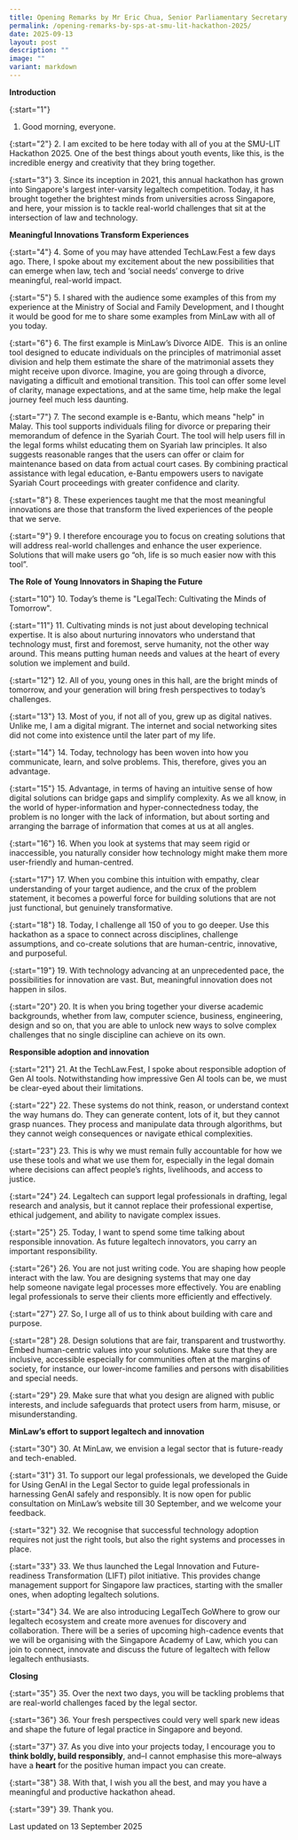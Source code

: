 ```yaml
---
title: Opening Remarks by Mr Eric Chua, Senior Parliamentary Secretary of Ministry of Law and Ministry of Social and Family Development, at the SMU LIT Hackathon 2025
permalink: /opening-remarks-by-sps-at-smu-lit-hackathon-2025/
date: 2025-09-13
layout: post
description: ""
image: ""
variant: markdown
---
```

**Introduction**

{:start="1"}
1. Good morning, everyone.

{:start="2"}
2. I am excited to be here today with all of you at the SMU-LIT Hackathon 2025. One of the best things about youth events, like this, is the incredible energy and creativity that they bring together.

{:start="3"}
3. Since its inception in 2021, this annual hackathon has grown into Singapore's largest inter-varsity legaltech competition. Today, it has brought together the brightest minds from universities across Singapore, and here, your mission is to tackle real-world challenges that sit at the intersection of law and technology.

**Meaningful Innovations Transform Experiences**

{:start="4"}
4. Some of you may have attended TechLaw.Fest a few days ago. There, I spoke about my excitement about the new possibilities that can emerge when law, tech and ‘social needs’ converge to drive meaningful, real-world impact.

{:start="5"}
5. I shared with the audience some examples of this from my experience at the Ministry of Social and Family Development, and I thought it would be good for me to share some examples from MinLaw with all of you today.

{:start="6"}
6. The first example is MinLaw’s Divorce AIDE. &nbsp;This is an online tool designed to educate individuals on the principles of matrimonial asset division and help them estimate the share of the matrimonial assets they might receive upon divorce. Imagine, you are going through a divorce, navigating a difficult and emotional transition. This tool can offer some level of clarity, manage expectations, and at the same time, help make the legal journey feel much less daunting.

{:start="7"}
7. The second example is e-Bantu, which means "help" in Malay. This tool supports individuals filing for divorce or preparing their memorandum of defence in the Syariah Court. The tool will help users fill in the legal forms whilst educating them on Syariah law principles. It also suggests reasonable ranges that the users can offer or claim for maintenance based on data from actual court cases. By combining practical assistance with legal education, e-Bantu empowers users to navigate Syariah Court proceedings with greater confidence and clarity.

{:start="8"}
8. These experiences taught me that the most meaningful innovations are those that transform the lived experiences of the people that we serve.

{:start="9"}
9. I therefore encourage you to focus on creating solutions that will address real-world challenges and enhance the user experience. Solutions that will make users go “oh, life is so much easier now with this tool”.

**The Role of Young Innovators in Shaping the Future**

{:start="10"}
10. Today’s theme is "LegalTech: Cultivating the Minds of Tomorrow".

{:start="11"}
11. Cultivating minds is not just about developing technical expertise. It is also about nurturing innovators who understand that technology must, first and foremost, serve humanity, not the other way around. This means putting human needs and values at the heart of every solution we implement and build.

{:start="12"}
12. All of you, young ones in this hall, are the bright minds of tomorrow, and your generation will bring fresh perspectives to today’s challenges.

{:start="13"}
13. Most of you, if not all of you, grew up as digital natives. Unlike me, I am a digital migrant. The internet and social networking sites did not come into existence until the later part of my life.

{:start="14"}
14. Today, technology has been woven into how you communicate, learn, and solve problems. This, therefore, gives you an advantage.

{:start="15"}
15. Advantage, in terms of having an intuitive sense of how digital solutions can bridge gaps and simplify complexity. As we all know, in the world of hyper-information and hyper-connectedness today, the problem is no longer with the lack of information, but about sorting and arranging the barrage of information that comes at us at all angles.

{:start="16"}
16. When you look at systems that may seem rigid or inaccessible, you naturally consider how technology might make them more user-friendly and human-centred.

{:start="17"}
17. When you combine this intuition with empathy, clear understanding of your target audience, and the crux of the problem statement, it becomes a powerful force for building solutions that are not just functional, but genuinely transformative.

{:start="18"}
18. Today, I challenge all 150 of you to go deeper. Use this hackathon as a space to connect across disciplines, challenge assumptions, and co-create solutions that are human-centric, innovative, and purposeful.

{:start="19"}
19. With technology advancing at an unprecedented pace, the possibilities for innovation are vast. But, meaningful innovation does not happen in silos.

{:start="20"}
20. It is when you bring together your diverse academic backgrounds, whether from law, computer science, business, engineering, design and so on, that you are able to unlock new ways to solve complex challenges that no single discipline can achieve on its own.

**Responsible adoption and innovation**

{:start="21"}
21. At the TechLaw.Fest, I spoke about responsible adoption of Gen AI tools. Notwithstanding how impressive Gen AI tools can be, we must be clear-eyed about their limitations.

{:start="22"}
22. These systems do not think, reason, or understand context the way humans do. They can generate content, lots of it, but they cannot grasp nuances. They process and manipulate data through algorithms, but they cannot weigh consequences or navigate ethical complexities.

{:start="23"}
23. This is why we must remain fully accountable for how we use these tools and what we use them for, especially in the legal domain where decisions can affect people’s rights, livelihoods, and access to justice.

{:start="24"}
24. Legaltech can support legal professionals in drafting, legal research and analysis, but it cannot replace their professional expertise, ethical judgement, and ability to navigate complex issues.

{:start="25"}
25. Today, I want to spend some time talking about responsible innovation. As future legaltech innovators, you carry an important responsibility.

{:start="26"}
26. You are not just writing code. You are shaping how people interact with the law. You are designing systems that may one day help&nbsp;someone navigate legal processes more effectively. You are enabling legal professionals to serve their clients more efficiently and effectively.

{:start="27"}
27. So, I urge all of us to think about building with care and purpose.

{:start="28"}
28. Design solutions that are fair, transparent and trustworthy. Embed human-centric values into your solutions. Make sure that they are inclusive, accessible especially for communities often at the margins of society, for instance, our lower-income families and persons with disabilities and special needs.

{:start="29"}
29. Make sure that what you design are aligned with public interests, and include safeguards that protect users from harm, misuse, or misunderstanding.

**MinLaw’s effort to support legaltech and innovation**

{:start="30"}
30. At MinLaw, we envision a legal sector that is future-ready and tech-enabled.

{:start="31"}
31. To support our legal professionals, we developed the Guide for Using GenAI in the Legal Sector to guide legal professionals in harnessing GenAI safely and responsibly. It is now open for public consultation on MinLaw’s website till 30 September, and we welcome your feedback.

{:start="32"}
32. We recognise that successful technology adoption requires not just the right tools, but also the right systems and processes in place.

{:start="33"}
33. We thus launched the Legal Innovation and Future-readiness Transformation (LIFT) pilot initiative. This provides change management support for Singapore law practices, starting with the smaller ones, when adopting legaltech solutions.

{:start="34"}
34. We are also introducing LegalTech GoWhere to grow our legaltech ecosystem and create more avenues for discovery and collaboration. There will be a series of upcoming high-cadence events that we will be organising with the Singapore Academy of Law, which you can join to connect, innovate and discuss the future of legaltech with fellow legaltech enthusiasts.

**Closing**

{:start="35"}
35. Over the next two days, you will be tackling problems that are real-world challenges faced by the legal sector.

{:start="36"}
36. Your fresh perspectives could very well spark new ideas and shape the future of legal practice in Singapore and beyond.

{:start="37"}
37. As you dive into your projects today, I encourage you to **think boldly, build responsibly**, and–I cannot emphasise this more–always have a **heart** for the positive human impact you can create.

{:start="38"}
38. With that, I wish you all the best, and may you have a meaningful and productive hackathon ahead.

{:start="39"}
39. Thank you.



<p class="right-side-updated">Last updated on 13 September 2025</p>
